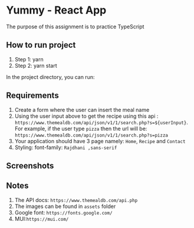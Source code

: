 # Yummy - React App

The purpose of this assignment is to practice TypeScript

## How to run project

1. Step 1: yarn
2. Step 2: yarn start

In the project directory, you can run:

## Requirements

1. Create a form where the user can insert the meal name
2. Using the user input above to get the recipe using this api : `https://www.themealdb.com/api/json/v1/1/search.php?s=${userInput}`. For example, if the user type `pizza` then the url will be: `https://www.themealdb.com/api/json/v1/1/search.php?s=pizza`
3. Your application should have 3 page namely: `Home`, `Recipe` and `Contact`
4. Styling: font-family: `Rajdhani ,sans-serif`

## Screenshots

## Notes

1. The API docs: `https://www.themealdb.com/api.php`
2. The images can be found in `assets` folder
3. Google font: `https://fonts.google.com/`
4. MUI:`https://mui.com/`
